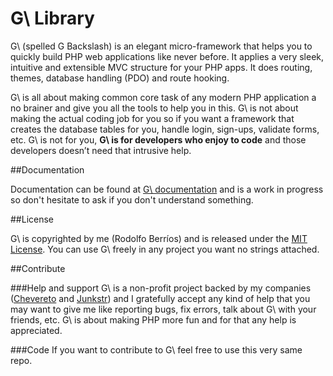 G\ Library
=

G\ (spelled G Backslash) is an elegant micro-framework that helps you to quickly build PHP web applications like never before. It applies a very sleek, intuitive and extensible MVC structure for your PHP apps. It does routing, themes, database handling (PDO) and route hooking.

G\ is all about making common core task of any modern PHP application a no brainer and give you all the tools to help you in this. G\ is not about making the actual coding job for you so if you want a framework that creates the database tables for you, handle login, sign-ups, validate forms, etc. G\ is not for you, **G\ is for developers who enjoy to code** and those developers doesn’t need that intrusive help.

##Documentation

Documentation can be found at [G\ documentation](http://gbackslash.com/docs "G\ website documentation") and is a work in progress so don't hesitate to ask if you don't understand something.

##License

G\ is copyrighted by me (Rodolfo Berríos) and is released under the [MIT License](http://opensource.org/licenses/MIT). You can use G\ freely in any project you want no strings attached.

##Contribute

###Help and support
G\ is a non-profit project backed by my companies ([Chevereto](https://chevereto.com/) and [Junkstr](http://www.junkstr.com/)) and I gratefully accept any kind of help that you may want to give me like reporting bugs, fix errors, talk about G\ with your friends, etc. G\ is about making PHP more fun and for that any help is appreciated.

###Code
If you want to contribute to G\ feel free to use this very same repo.
